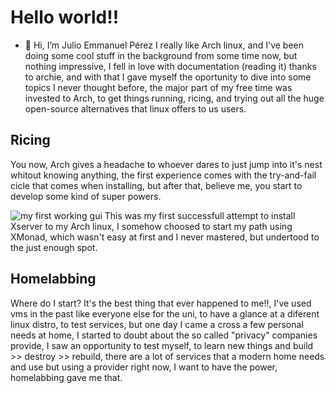 <!--                                                                  ___     __    __                                      
                                                                     /\_ \   /\ `\ /\ \                                     
      __     ___ ___      ___ ___       __       ___    __  __     __\//\ \  \`\ `\\ \ \___      ___     ___ ___       __   
    /'__`\ /' __` __`\  /' __` __`\   /'__`\   /' _ `\ /\ \/\ \  /'__`\\ \ \ `\`\ `\\ \  _ `\   / __`\ /' __` __`\   /'__`\ 
   /\  __/ /\ \/\ \/\ \ /\ \/\ \/\ \ /\ \L\.\_ /\ \/\ \\ \ \_\ \/\  __/ \_\ \_`\`\ `\\ \ \ \ \ /\ \L\ \/\ \/\ \/\ \ /\  __/ 
   \ \____\\ \_\ \_\ \_\\ \_\ \_\ \_\\ \__/.\_\\ \_\ \_\\ \____/\ \____\/\____\`\`\__\\ \_\ \_\\ \____/\ \_\ \_\ \_\\ \____\
    \/____/ \/_/\/_/\/_/ \/_/\/_/\/_/ \/__/\/_/ \/_/\/_/ \/___/  \/____/\/____/ `\/__/ \/_/\/_/ \/___/  \/_/\/_/\/_/ \/____/
-->                                                                                                                                                                                                                                                                                                                                                                                                                                                                                                                                                                
# Hello world!! 


- 👋 Hi, I’m Julio Emmanuel Pérez
I really like Arch linux, and I've been doing some cool stuff in the background from some time now, but nothing impressive,
I fell in love with documentation (reading it) thanks to archie, and with that I gave myself the oportunity to dive into
some topics I never thought before, the major part of my free time was invested to Arch, to get things running, ricing,
and trying out all the huge open-source alternatives that linux offers to us users.


## Ricing
You now, Arch gives a headache to whoever dares to just jump into it's nest whitout knowing anything, the first experience
comes with the try-and-fail cicle that comes when installing, but after that, believe me, you start to develop some kind
of super powers.

![my first working gui](https://github.com/JulioEPdS/JulioEPdS/tree/main/screenshots/HandsOnArchAndXMonad.png)
This was my first successfull attempt to install Xserver to my Arch linux, I somehow choosed to start
my path using XMonad, which wasn't easy at first and I never mastered, but undertood to the just enough spot. 

## Homelabbing
Where do I start? It's the best thing that ever happened to me!!, I've used vms in the past like everyone else for
the uni, to have a glance at a diferent linux distro, to test services, but one day I came a cross a few personal needs
at home, I started to doubt about the so called "privacy" companies provide, I saw an opportunity to test myself, to learn
new things and build >> destroy >> rebuild, there are a lot of services that a modern home needs and use but using a provider
right now, I want to have the power, homelabbing gave me that.


<!---
ForceDSoul3/ForceDSoul3 is a ✨ special ✨ repository because its `README.md` (this file) appears on your GitHub profile.
You can click the Preview link to take a look at your changes.
--->

